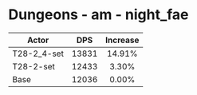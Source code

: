 # Dungeons - am - night_fae
| Actor | DPS | Increase |
|---|:---:|:---:|
|T28-2_4-set|13831|14.91%|
|T28-2-set|12433|3.30%|
|Base|12036|0.00%|
